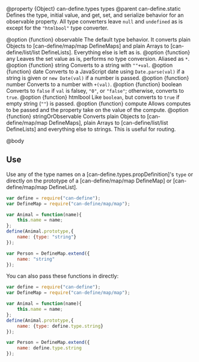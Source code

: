 @property {Object} can-define.types types
@parent can-define.static
Defines the type, initial value, and get, set, and serialize behavior for an
observable property. All type converters leave `null` and `undefined` as is except for
the `"htmlbool"` type converter.

@option {function} observable The default type behavior. It converts plain Objects to
[can-define/map/map DefineMaps] and plain Arrays to [can-define/list/list DefineLists]. Everything else is left as is.
@option {function} any Leaves the set value as is, performs no type conversion. Aliased as `*`.
@option {function} string Converts to a string with `""+val`.
@option {function} date Converts to a JavaScript date using `Date.parse(val)` if a string is given or `new Date(val)` if a number is passed.
@option {function} number Converts to a number with `+(val)`.
@option {function} boolean Converts to `false` if `val` is falsey, `"0"`, or `"false"`; otherwise, converts to `true`.
@option {function} htmlbool Like `boolean`, but converts to `true` if empty string (`""`) is passed.
@option {function} compute Allows computes to be passed and the property take on the value of the compute.
@option {function} stringOrObservable Converts plain Objects to [can-define/map/map DefineMaps], plain Arrays to [can-define/list/list DefineLists] and everything else to strings.  This is useful for routing.

@body

## Use

Use any of the type names on a [can-define.types.propDefinition]'s `type` or directly on the prototype of a [can-define/map/map DefineMap] or [can-define/map/map DefineList].

```js
var define = require("can-define");
var DefineMap = require("can-define/map/map");

var Animal = function(name){
    this.name = name;
};
define(Animal.prototype,{
    name: {type: "string"}
});

var Person = DefineMap.extend({
    name: "string"
});
```

You can also pass these functions in directly:


```js
var define = require("can-define");
var DefineMap = require("can-define/map/map");

var Animal = function(name){
    this.name = name;
};
define(Animal.prototype,{
    name: {type: define.type.string}
});

var Person = DefineMap.extend({
    name: define.type.string
});
```
